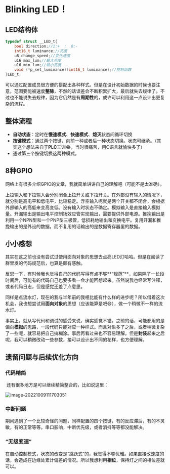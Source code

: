 # Blinking LED！

## LED结构体

```c
typedef struct __LED_t{
	bool direction;//1:+  ;  0:-
	int16_t luminance;//亮度
	u8 change_speed;//变化速度
	u16 max_lum;//最大亮度
	u16 min_lum;//最小亮度
	void (*p_set_luminance)(int16_t luminance);//控制函数
}LED_t;
```

​	可以通过配置成员很方便的搭配出各种样式。但是在设计初始数据的时候也要注意，范围要能被速度**整除**，不然的话误差会不断积累扩大，最后就失去规律了。不过也不能说失去规律，因为它仍然是有**周期性**的，或许可以利用这一点设计出更复杂的流程。

## 整体流程

- **自动状态**：定时在**慢速模式**、**快速模式**、**熄灭**状态间循环切换
- **按键模式**：通过两个按键，向前一种或者后一种状态切换。状态可继承。（其实这个想法来自于**PLC**工训😂，当时很痛苦，用C语言就愉快多了）
- 通过第三个按键切换这两种模式。

## 8种GPIO

​	网络上有很多介绍GPIO的文章，我就简单讲讲自己的理解吧（可能不是太准确）。

​	上拉输入和下拉输入会分别闭合上拉开关或下拉开关。在外部没有输入的情况下，就分别是高电平和低电平，比较稳定。浮空输入呢就是两个开关都不闭合，会根据外部输入的高低来变高变低。没有输入时状态不确定。模拟输入是直接输入模拟量。开漏输出是输出电平控制场效应管实现输出，需要提供外部电源。推挽输出是利用一个NPN型和一个PNP型三极管，低损耗地输出和变换电平。复用开漏和推挽输出的是外设的数据，而不复用的话输出的是数据寄存器里的数据。

## 小小感想	

​	其实在这之前也没有尝试过使用面向对象的思想去点亮LED灯哈哈。但是在阅读了群里发的代码规范后，也算是颇有感触。

​	反思一下，有时候我也觉得自己的代码写得有点不够**“规范”**，如果隔了一长段时间后，可能有的代码自己也要多看一会才能回想起来。虽然说我也经常写注释，或者代码日志，但是感觉还差了点意思。

​	同样是点流水灯，现在的我与半年前的我相比能有什么样的进步呢？所以借着这次机会，我也想尝试用**面向对象**的思想（应该能算是吧😄），做一个稍微不一样的流水灯。

​	事实上，就从写代码和调试的感受来说，确实感觉不错。之前的话，可能都用的是偏向**模拟**的思路，一段代码只能对应一种样式。而且对象多了之后，或者稍微复杂了一些呢，就容易把自己搞糊涂。事后再看过来也不容易理解。但是**封装**起来之后呢，我可以稍微改动一些参数，接可以设计出不同的花样，也方便理解。

## 遗留问题与后续优化方向

### 代码精简

​	还有很多地方是可以继续精简整合的，比如说这里：

![image-20221009111703051](C:\Users\Semitia\AppData\Roaming\Typora\typora-user-images\image-20221009111703051.png)

### 中断问题

​	期间遇到了一个比较奇怪的问题，同样配置的四个按键，有的反应滞后，有的不灵敏，有的正常等等。串口影响，中断优先级，或者消抖等等都没能解决。

### “无级变速”

​	在自动控制模式，状态的改变是“跳跃式”的，我觉得不够优雅。如果直接改速度的话，会造成在边缘处累计偏差的情况。所以我想利用**相位**，保持灯之间的相位差就可以。